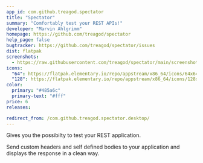 ```yaml
---
app_id: com.github.treagod.spectator
title: "Spectator"
summary: "Comfortably test your REST APIs!"
developer: "Marvin Ahlgrimm"
homepage: https://github.com/treagod/spectator
help_page: false
bugtracker: https://github.com/treagod/spectator/issues
dist: flatpak
screenshots:
  - https://raw.githubusercontent.com/treagod/spectator/main/screenshots/screenshot1.png
icons:
  "64": https://flatpak.elementary.io/repo/appstream/x86_64/icons/64x64/com.github.treagod.spectator.png
  "128": https://flatpak.elementary.io/repo/appstream/x86_64/icons/128x128/com.github.treagod.spectator.png
color:
  primary: "#485a6c"
  primary-text: "#fff"
price: 6
releases:

redirect_from: /com.github.treagod.spectator.desktop/
---
```


<p>Gives you the possibilty to test your REST application.</p>
<p>Send custom headers and self defined bodies to your application and displays the response in a clean way.</p>

